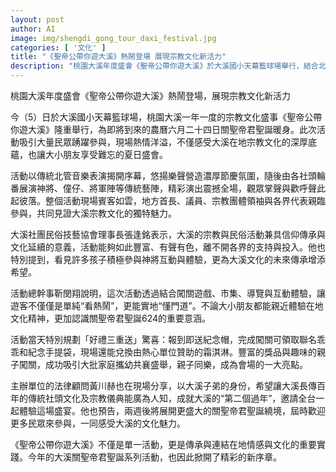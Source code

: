 ```yaml
---
layout: post
author: AI
image: img/shengdi_gong_tour_daxi_festival.jpg
categories: [ '文化' ]
title: "《聖帝公帶你遊大溪》熱鬧登場 展現宗教文化新活力"
description: "桃園大溪年度盛會《聖帝公帶你遊大溪》於大溪國小天幕籃球場舉行，結合北管音樂、傳統藝陣、市集闖關、親子互動，吸引大量民眾熱情參與。地方首長及各界齊聚一堂，共襄盛舉，展現大溪深厚的宗教文化底蘊。主辦方更藉由趣味活動與好禮三重送，推動文化傳承，活動現場親子同樂，熱鬧非凡，為今年關聖帝君聖誕系列活動揭開精彩序幕。"
---
```

桃園大溪年度盛會《聖帝公帶你遊大溪》熱鬧登場，展現宗教文化新活力

今（5）日於大溪國小天幕籃球場，桃園大溪一年一度的宗教文化盛事《聖帝公帶你遊大溪》隆重舉行，為即將到來的農曆六月二十四日關聖帝君聖誕暖身。此次活動吸引大量民眾踴躍參與，現場熱情洋溢，不僅感受大溪在地宗教文化的深厚底蘊，也讓大小朋友享受難忘的夏日盛會。

活動以傳統北管音樂表演揭開序幕，悠揚樂聲營造濃厚節慶氛圍，隨後由各社頭輪番展演神將、僮仔、將軍陣等傳統藝陣，精彩演出震撼全場，觀眾掌聲與歡呼聲此起彼落。整個活動現場賓客如雲，地方首長、議員、宗教團體領袖與各界代表親臨參與，共同見證大溪宗教文化的獨特魅力。

大溪社團民俗技藝協會理事長張逢銘表示，大溪的宗教與民俗活動兼具信仰傳承與文化延續的意義，活動能夠如此豐富、有聲有色，離不開各界的支持與投入。他也特別提到，看見許多孩子積極參與神將互動與體驗，更為大溪文化的未來傳承增添希望。

活動總幹事靳閔翔說明，這次活動透過結合闖關遊戲、市集、導覽與互動體驗，讓遊客不僅僅是單純“看熱鬧”，更能實地“懂門道”。不論大小朋友都能親近體驗在地文化精神，更加認識關聖帝君聖誕624的重要意涵。

活動當天特別規劃「好禮三重送」驚喜：報到即送紀念帽，完成闖關可領取聯名乖乖和紀念手提袋，現場還能兌換由熱心單位贊助的霜淇淋。豐富的獎品與趣味的親子闖關，成功吸引大批家庭攜幼共襄盛舉，親子同樂，成為會場的一大亮點。

主辦單位的法律顧問黃川赫也在現場分享，以大溪子弟的身份，希望讓大溪長傳百年的傳統社頭文化及宗教儀典能廣為人知，成就大溪的“第二個過年”，邀請全台一起體驗這場盛宴。他也預告，兩週後將展開更盛大的關聖帝君聖誕繞境，屆時歡迎更多民眾來參與，一同感受大溪的文化魅力。

《聖帝公帶你遊大溪》不僅是單一活動，更是傳承與連結在地情感與文化的重要實踐。今年的大溪關聖帝君聖誕系列活動，也因此掀開了精彩的新序章。